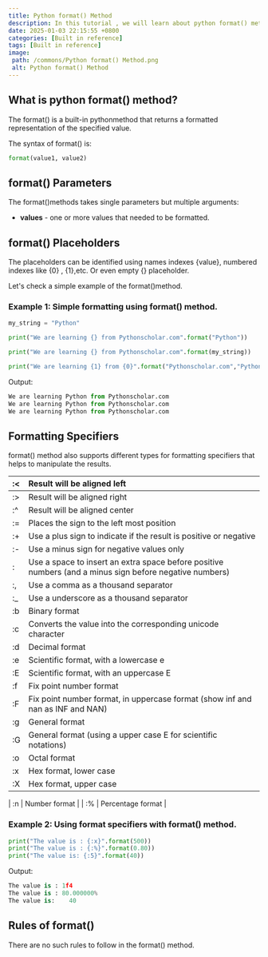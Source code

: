```yaml
---
title: Python format() Method
description: In this tutorial , we will learn about python format() method and its uses.
date: 2025-01-03 22:15:55 +0800
categories: [Built in reference]
tags: [Built in reference]
image:
 path: /commons/Python format() Method.png
 alt: Python format() Method
---
```


## What is python format() method?

The format() is a built-in pythonmethod that returns a formatted representation of the specified value.

The syntax of format() is:

```python
format(value1, value2)

```

## format() Parameters

The format()methods takes single parameters but multiple arguments:

* **values** \- one or more values that needed to be formatted.

## format() Placeholders

The placeholders can be identified using names indexes {value}, numbered indexes like {0} , {1},etc. Or even empty {} placeholder.

Let's check a simple example of the format()method.

<script type="text/javascript">
	atOptions = {
		'key' : '98858c4e91885e00ea9926beee01c03e',
		'format' : 'iframe',
		'height' : 90,
		'width' : 728,
		'params' : {}
	};
</script>
<script type="text/javascript" src="https://www.highperformanceformat.com/98858c4e91885e00ea9926beee01c03e/invoke.js"></script>
### Example 1: Simple formatting using format() method.

```python
my_string = "Python"

print("We are learning {} from Pythonscholar.com".format("Python"))

print("We are learning {} from Pythonscholar.com".format(my_string))

print("We are learning {1} from {0}".format("Pythonscholar.com","Python"))

```

Output:

```python
We are learning Python from Pythonscholar.com
We are learning Python from Pythonscholar.com
We are learning Python from Pythonscholar.com

```

## Formatting Specifiers

<script type="text/javascript">
	atOptions = {
		'key' : '98858c4e91885e00ea9926beee01c03e',
		'format' : 'iframe',
		'height' : 90,
		'width' : 728,
		'params' : {}
	};
</script>
<script type="text/javascript" src="https://www.highperformanceformat.com/98858c4e91885e00ea9926beee01c03e/invoke.js"></script>
format() method also supports different types for formatting specifiers that helps to manipulate the results.

| :\< | Result will be aligned left |
| :---- | :---- |
| :\> | Result will be aligned right |
| :^ | Result will be aligned center |
| := | Places the sign to the left most position |
| :+ | Use a plus sign to indicate if the result is positive or negative |
| :- | Use a minus sign for negative values only |
| : | Use a space to insert an extra space before positive numbers (and a minus sign before negative numbers) |
| :, | Use a comma as a thousand separator |
| :\_ | Use a underscore as a thousand separator |
| :b | Binary format |
| :c | Converts the value into the corresponding unicode character |
| :d | Decimal format |
| :e | Scientific format, with a lowercase e |
| :E | Scientific format, with an uppercase E |
| :f | Fix point number format |
| :F | Fix point number format, in uppercase format (show inf and nan as INF and NAN) |
| :g | General format |
| :G | General format (using a upper case E for scientific notations) |
| :o | Octal format |
| :x | Hex format, lower case |
| :X | Hex format, upper case |
<script type="text/javascript">
	atOptions = {
		'key' : '98858c4e91885e00ea9926beee01c03e',
		'format' : 'iframe',
		'height' : 90,
		'width' : 728,
		'params' : {}
	};
</script>
<script type="text/javascript" src="https://www.highperformanceformat.com/98858c4e91885e00ea9926beee01c03e/invoke.js"></script>
| :n | Number format |
| :% | Percentage format |

### Example 2: Using format specifiers with format() method.

```python
print("The value is : {:x}".format(500))
print("The value is : {:%}".format(0.80))
print("The value is: {:5}".format(40))

```

Output:

```python
The value is : 1f4
The value is : 80.000000%
The value is:    40

```

## Rules of format()

There are no such rules to follow in the format() method.